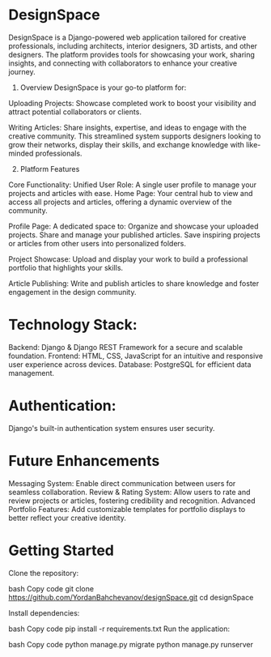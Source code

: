 # DesignSpace
DesignSpace is a Django-powered web application tailored for creative professionals, including architects, interior designers, 3D artists, and other designers. The platform provides tools for showcasing your work, sharing insights, and connecting with collaborators to enhance your creative journey.

1. Overview
DesignSpace is your go-to platform for:

  Uploading Projects: Showcase completed work to boost your visibility and attract potential collaborators or clients.

  Writing Articles: Share insights, expertise, and ideas to engage with the creative community.
  This streamlined system supports designers looking to grow their networks, display their skills, and exchange knowledge with like-minded professionals.

2. Platform Features

  Core Functionality:
    Unified User Role: A single user profile to manage your projects and articles with ease.
    Home Page: Your central hub to view and access all projects and articles, offering a dynamic overview of the community.
  
  Profile Page: 
    A dedicated space to:
    Organize and showcase your uploaded projects.
    Share and manage your published articles.
    Save inspiring projects or articles from other users into personalized folders.
  
  Project Showcase: 
    Upload and display your work to build a professional portfolio that highlights your skills.
    
  Article Publishing: 
    Write and publish articles to share knowledge and foster engagement in the design community.

# Technology Stack:

  Backend: 
    Django & Django REST Framework for a secure and scalable foundation.
  Frontend: 
    HTML, CSS, JavaScript for an intuitive and responsive user experience across devices.
  Database: 
    PostgreSQL for efficient data management.

# Authentication: 
  Django's built-in authentication system ensures user security.

# Future Enhancements

  Messaging System: 
    Enable direct communication between users for seamless collaboration.
  Review & Rating System: 
    Allow users to rate and review projects or articles, fostering credibility and recognition.
  Advanced Portfolio Features: 
    Add customizable templates for portfolio displays to better reflect your creative identity.

# Getting Started
Clone the repository:

bash
Copy code
git clone https://github.com/YordanBahchevanov/designSpace.git
cd designSpace

Install dependencies:

bash
Copy code
pip install -r requirements.txt
Run the application:

bash
Copy code
python manage.py migrate
python manage.py runserver
